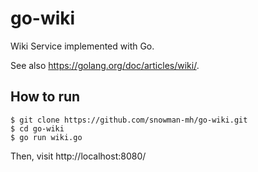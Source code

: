 # go-wiki

Wiki Service implemented with Go.

See also https://golang.org/doc/articles/wiki/.

## How to run

```
$ git clone https://github.com/snowman-mh/go-wiki.git
$ cd go-wiki
$ go run wiki.go
```

Then, visit http://localhost:8080/
